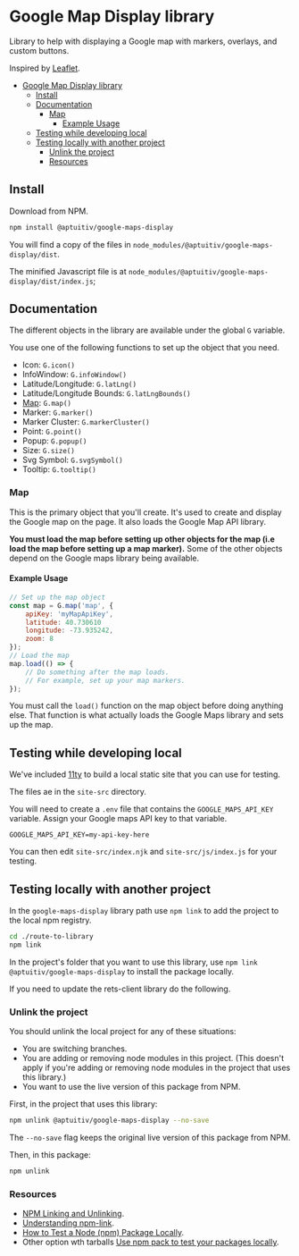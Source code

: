 # Google Map Display library

Library to help with displaying a Google map with markers, overlays, and custom buttons.

Inspired by [Leaflet](https://leafletjs.com/).

- [Google Map Display library](#google-map-display-library)
  - [Install](#install)
  - [Documentation](#documentation)
    - [Map](#map)
      - [Example Usage](#example-usage)
  - [Testing while developing local](#testing-while-developing-local)
  - [Testing locally with another project](#testing-locally-with-another-project)
    - [Unlink the project](#unlink-the-project)
    - [Resources](#resources)

## Install

Download from NPM.

```bash
npm install @aptuitiv/google-maps-display
```

You will find a copy of the files in `node_modules/@aptuitiv/google-maps-display/dist`.

The minified Javascript file is at `node_modules/@aptuitiv/google-maps-display/dist/index.js`;

## Documentation

The different objects in the library are available under the global `G` variable.

You use one of the following functions to set up the object that you need.

- Icon:  `G.icon()`
- InfoWindow: `G.infoWindow()`
- Latitude/Longitude: `G.latLng()`
- Latitude/Longitude Bounds: `G.latLngBounds()`
- [Map](#map): `G.map()`
- Marker: `G.marker()`
- Marker Cluster: `G.markerCluster()`
- Point: `G.point()`
- Popup: `G.popup()`
- Size: `G.size()`
- Svg Symbol: `G.svgSymbol()`
- Tooltip: `G.tooltip()`

### Map

This is the primary object that you'll create. It's used to create and display the Google map on the page. It also loads the Google Map API library.

**You must load the map before setting up other objects for the map (i.e load the map before setting up a map marker).** Some of the other objects depend on the Google maps library being available.

#### Example Usage

```javascript
// Set up the map object
const map = G.map('map', {
    apiKey: 'myMapApiKey',
    latitude: 40.730610
    longitude: -73.935242,
    zoom: 8
});
// Load the map
map.load(() => {
    // Do something after the map loads.
    // For example, set up your map markers.
});
```

You must call the `load()` function on the map object before doing anything else. That function is what actually loads the Google Maps library and sets up the map.

## Testing while developing local

We've included [11ty](https://www.11ty.dev/) to build a local static site that you can use for testing.

The files ae in the `site-src` directory.

You will need to create a `.env` file that contains the `GOOGLE_MAPS_API_KEY` variable. Assign your Google maps API key to that variable.

```env
GOOGLE_MAPS_API_KEY=my-api-key-here
```

You can then edit `site-src/index.njk` and `site-src/js/index.js` for your testing.

## Testing locally with another project

In the `google-maps-display` library path use `npm link` to add the project to the local npm registry.

```bash
cd ./route-to-library
npm link
```

In the project's folder that you want to use this library, use `npm link @aptuitiv/google-maps-display` to install the package locally.

If you need to update the rets-client library do the following.

### Unlink the project

You should unlink the local project for any of these situations:

- You are switching branches.
- You are adding or removing node modules in this project. (This doesn't apply if you're adding or removing node modules in the project that uses this library.)
- You want to use the live version of this package from NPM.

First, in the project that uses this library:

```bash
npm unlink @aptuitiv/google-maps-display --no-save
```

The `--no-save` flag keeps the original live version of this package from NPM.

Then, in this package:

```bash
npm unlink
```

### Resources

- [NPM Linking and Unlinking](https://dev.to/erinbush/npm-linking-and-unlinking-2h1g).
- [Understanding npm-link](https://medium.com/dailyjs/how-to-use-npm-link-7375b6219557).
- [How to Test a Node (npm) Package Locally](https://javascript.plainenglish.io/how-to-test-a-node-package-locally-8dde33e642df).
- Other option wth tarballs [Use npm pack to test your packages locally](https://dev.to/scooperdev/use-npm-pack-to-test-your-packages-locally-486e).
